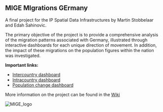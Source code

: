 ## **MIGE** **MI**grations **GE**rmany

A final project for the IP Spatial Data Infrastructures by Martin Stobbelaar and Edah Sahinovic. 

The primary objective of the project is to provide a comprehensive analysis of the migration patterns associated with Germany, illustrated through interactive dashboards for each unique direction of movement. In addition, the impact of these migrations on the population figures within the nation was investigated.

**Important links:** 
- [Intercountry dashboard](https://zgis.maps.arcgis.com/apps/dashboards/8531c6072efd44d693cb6adf94d22a0f)
- [Intracountry dashboard](https://zgis.maps.arcgis.com/apps/dashboards/ef063fb62d44403c8f42003e72be4b26)
- [Population change dashboard](https://geoportal22s.zgis.at/portal/apps/insights/index.html#/edit/5fb578e5eff44d779b28178f05989774)


More information on the project can be found in the [Wiki](https://github.com/Edah94/MIGE-MIgrations-Germany/wiki/MIgrations-GErmany-Wiki-Page)

![MIGE_logo](https://github.com/Edah94/MIGE-MIgrations-Germany/assets/92268344/76ab73ad-2232-4a1e-91af-5efce263f36a)
